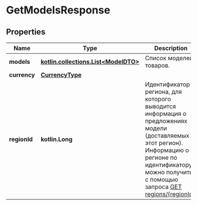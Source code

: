 
# GetModelsResponse

## Properties
| Name | Type | Description | Notes |
| ------------ | ------------- | ------------- | ------------- |
| **models** | [**kotlin.collections.List&lt;ModelDTO&gt;**](ModelDTO.md) | Список моделей товаров. |  |
| **currency** | [**CurrencyType**](CurrencyType.md) |  |  [optional] |
| **regionId** | **kotlin.Long** | Идентификатор региона, для которого выводится информация о предложениях модели (доставляемых в этот регион).  Информацию о регионе по идентификатору можно получить с помощью запроса [GET regions/{regionId}](../../reference/regions/searchRegionsById.md).  |  [optional] |




